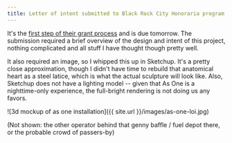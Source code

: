 ```yaml
---
title: Letter of intent submitted to Black Rock City Honoraria program
---
```


It's the [first step of their grant process](http://burningman.org/culture/burning-man-arts/grants/brc-honoraria/submit_grant/)
and is due tomorrow. The submission required a brief overview of the design and intent of this project, nothing complicated
and all stuff I have thought though pretty well.

It also required an image, so I whipped this up in Sketchup. It's a pretty close approximation, though I didn't have time to
rebuild that anatomical heart as a steel latice, which is what the actual sculpture will look like. Also, Sketchup does not have
a lighting model -- given that As One is a nighttime-only experience, the full-bright rendering is not doing us any favors.

![3d mockup of as one installation]({{ site.url }}/images/as-one-loi.jpg)

(Not shown: the other operator behind that genny baffle / fuel depot there, or the probable crowd of passers-by)
